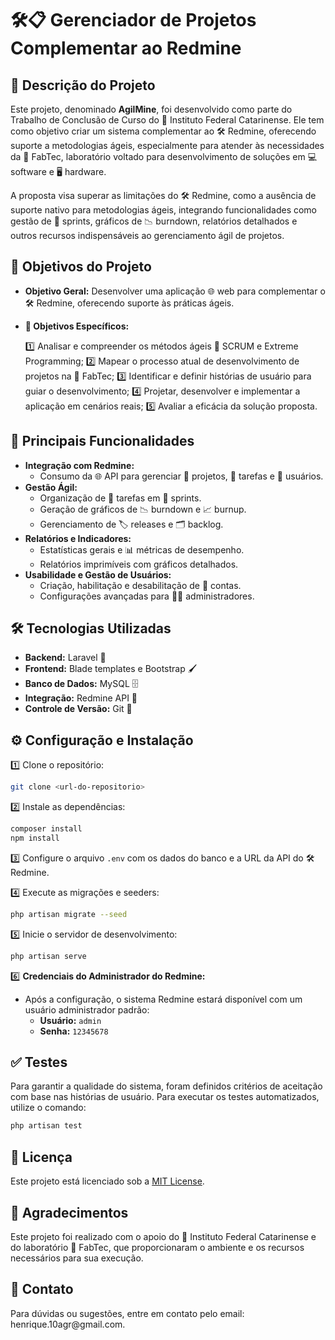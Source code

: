 # 🛠️📋 Gerenciador de Projetos Complementar ao Redmine

## 📝 Descrição do Projeto

Este projeto, denominado **AgilMine**, foi desenvolvido como parte do Trabalho de Conclusão de Curso do 🏫 Instituto Federal Catarinense. Ele tem como objetivo criar um sistema complementar ao 🛠️ Redmine, oferecendo suporte a metodologias ágeis, especialmente para atender às necessidades da 🧪 FabTec, laboratório voltado para desenvolvimento de soluções em 💻 software e 🖥️ hardware.

A proposta visa superar as limitações do 🛠️ Redmine, como a ausência de suporte nativo para metodologias ágeis, integrando funcionalidades como gestão de 🏃 sprints, gráficos de 📉 burndown, relatórios detalhados e outros recursos indispensáveis ao gerenciamento ágil de projetos.

## 🎯 Objetivos do Projeto

- **Objetivo Geral:**
  Desenvolver uma aplicação 🌐 web para complementar o 🛠️ Redmine, oferecendo suporte às práticas ágeis.

- **🎯 Objetivos Específicos:**

  1️⃣ Analisar e compreender os métodos ágeis 📜 SCRUM e Extreme Programming;
  2️⃣ Mapear o processo atual de desenvolvimento de projetos na 🧪 FabTec;
  3️⃣ Identificar e definir histórias de usuário para guiar o desenvolvimento;
  4️⃣ Projetar, desenvolver e implementar a aplicação em cenários reais;
  5️⃣ Avaliar a eficácia da solução proposta.

## 🚀 Principais Funcionalidades

- **Integração com Redmine:**
  - Consumo da 🌐 API para gerenciar 📂 projetos, 📝 tarefas e 👥 usuários.
- **Gestão Ágil:**
  - Organização de 📝 tarefas em 🏃 sprints.
  - Geração de gráficos de 📉 burndown e 📈 burnup.
  - Gerenciamento de 🏷️ releases e 🗂️ backlog.
- **Relatórios e Indicadores:**
  - Estatísticas gerais e 📊 métricas de desempenho.
  - Relatórios imprimíveis com gráficos detalhados.
- **Usabilidade e Gestão de Usuários:**
  - Criação, habilitação e desabilitação de 👤 contas.
  - Configurações avançadas para 👩‍💻 administradores.

## 🛠️ Tecnologias Utilizadas

- **Backend:** Laravel 🐘
- **Frontend:** Blade templates e Bootstrap 🖌️
- **Banco de Dados:** MySQL 🗄️
- **Integração:** Redmine API 🔗
- **Controle de Versão:** Git 🌳

## ⚙️ Configuração e Instalação

1️⃣ Clone o repositório:
   ```bash
   git clone <url-do-repositorio>
   ```

2️⃣ Instale as dependências:
   ```bash
   composer install
   npm install
   ```

3️⃣ Configure o arquivo `.env` com os dados do banco e a URL da API do 🛠️ Redmine.

4️⃣ Execute as migrações e seeders:
   ```bash
   php artisan migrate --seed
   ```

5️⃣ Inicie o servidor de desenvolvimento:
   ```bash
   php artisan serve
   ```

6️⃣ **Credenciais do Administrador do Redmine:**
   - Após a configuração, o sistema Redmine estará disponível com um usuário administrador padrão:
     - **Usuário:** `admin`
     - **Senha:** `12345678`

## ✅ Testes

Para garantir a qualidade do sistema, foram definidos critérios de aceitação com base nas histórias de usuário. Para executar os testes automatizados, utilize o comando:

```bash
php artisan test
```

## 📜 Licença

Este projeto está licenciado sob a [MIT License](LICENSE).

## 🙏 Agradecimentos

Este projeto foi realizado com o apoio do 🏫 Instituto Federal Catarinense e do laboratório 🧪 FabTec, que proporcionaram o ambiente e os recursos necessários para sua execução.

## 📧 Contato

Para dúvidas ou sugestões, entre em contato pelo email: henrique.10agr\@gmail.com.
